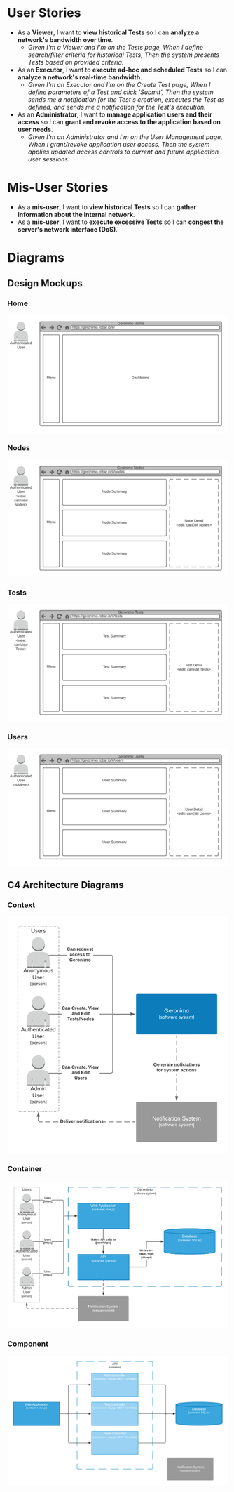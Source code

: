 # User Stories
- As a **Viewer**, I want to **view historical Tests** so I can **analyze a network's bandwidth over time**.
  - *Given I'm a Viewer and I'm on the Tests page, When I define search/filter criteria for historical Tests, Then the system presents Tests based on provided criteria.*
- As an **Executor**, I want to **execute ad-hoc and scheduled Tests** so I can **analyze a network's real-time bandwidth**.
  - *Given I'm an Executor and I'm on the Create Test page, When I define parameters of a Test and click 'Submit', Then the system sends me a notification for the Test's creation, executes the Test as defined, and sends me a notification for the Test's execution.*
- As an **Administrator**, I want to **manage application users and their access** so I can **grant and revoke access to the application based on user needs**.
  - *Given I'm an Administrator and I'm on the User Management page, When I grant/revoke application user access, Then the system applies updated access controls to current and future application user sessions.*

# Mis-User Stories
- As a **mis-user**, I want to **view historical Tests** so I can **gather information about the internal network**.
- As a **mis-user**, I want to **execute excessive Tests** so I can **congest the server's network interface (DoS)**.

# Diagrams

## Design Mockups
### Home
![Home](Mockup_Home.png)

### Nodes
![Nodes](Mockup_Nodes.png)

### Tests
![Tests](Mockup_Tests.png)

### Users
![Users](Mockup_Users.png)

## C4 Architecture Diagrams

### Context
![Context](Architecture_Context.png)

### Container
![Container](Architecture_Container.png)

### Component
![Component](Architecture_Component.png)
